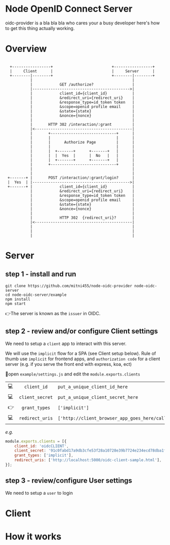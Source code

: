 # Node OpenID Connect Server 

oidc-provider is a bla bla bla who cares your a busy developer here's how to get this thing actually working.

# Overview
```
                                                                      
  +-----------------+                          +-----------------+    
  |     Client      |                          |     Server      |    
  +--------|--------+                          +--------|--------+    
           |                                            |             
           |            GET /authorize?                 |             
           |------------------------------------------->|             
           |            client_id={client_id}           |             
           |            &redirect_uri={redirect_uri}    |             
           |            &response_type=id_token token   |             
           |            &scope=openid profile email     |             
           |            &state={state}                  |             
           |            &nonce={nonce}                  |             
           |                                            |             
           |       HTTP 302 /interaction/:grant         |             
           |<-------------------------------------------|             
           |       +-----------------------------+      |             
           |       |                             |      |             
           |       |      Authorize Page         |      |             
           |       |                             |      |             
           |       |  +-------+      +-------+   |      |             
           |       |  |  Yes  |      |  No   |   |      |             
           |       |  +-------+      +-------+   |      |             
           |       +-----------------------------+      |             
           |                                            |             
           |                                            |             
 +-------+ |       POST /interaction/:grant/login?      |             
 |  Yes  | |------------------------------------------->|             
 +-------+ |            client_id={client_id}           |             
           |            &redirect_uri={redirect_uri}    |             
           |            &response_type=id_token token   |             
           |            &scope=openid profile email     |             
           |            &state={state}                  |             
           |            &nonce={nonce}                  |             
           |                                            |             
           |            HTTP 302  {redirect_uri}?       |             
           |<-------------------------------------------|             
           |                                            |             
           |                                            |             
           |                                            |                               
```

# Server
## step 1 - install and run
```
git clone https://github.com/mitni455/node-oidc-provider node-oidc-server 
cd node-oidc-server/example
npm install
npm start
```

👉The server is known as the `issuer` in OIDC. 

## step 2 - review and/or configure Client settings
We need to setup a `client` app to interact with this server. 

We will use the `implicit` flow for a SPA (see Client setup below). Rule of thumb use `implicit` for frontend apps, and `authorization code` for a client server (e.g. if you serve the front end with express, koa, ect)

👻open `example/settings.js` and edit the `module.exports.clients`

|     |                 |       |
| --- |:---------------:| ----- |
| 💻  | `client_id`     | `put_a_unique_client_id_here` 
| 💻  | `client_secret` | `put_a_unique_client_secret_here`
| 👉  | `grant_types`   | `['implicit']`
| 💻  | `redirect_uris` | `['http://client_browser_app_goes_here/callback_handler_page.html']` 


*e.g.* 
``` javascript
module.exports.clients = [{
    client_id: 'oidcCLIENT',
    client_secret: '91c0fabd17a9db3cfe53f28a10728e39b7724e234ecd78dba1fb05b909fb4ed98c476afc50a634d52808ad3cb2ea744bc8c3b45b7149ec459b5c416a6e8db242',
    grant_types: ['implicit'],
    redirect_uris: ['http://localhost:5000/oidc-client-sample.html'],
}];
```


## step 3 - review/configure User settings
We need to setup a `user` to login 



# Client

# How it works 


